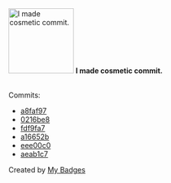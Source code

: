 <img src="https://my-badges.github.io/my-badges/cosmetic-commit.png" alt="I made cosmetic commit." title="I made cosmetic commit." width="128">
<strong>I made cosmetic commit.</strong>
<br><br>

Commits:

- <a href="https://github.com/Neptunium931/conference/commit/a8faf97cde49dd939d0cda12afc0ba1f17995815">a8faf97</a>
- <a href="https://github.com/Neptunium931/codeforces/commit/0216be891ae0e7c74600cb85b1efeb3372089fc5">0216be8</a>
- <a href="https://github.com/Neptunium931/codeforces/commit/fdf9fa78b52ef3d1669db56dd1bfae44e8981f1e">fdf9fa7</a>
- <a href="https://github.com/Neptunium931/snapshotDir/commit/a16652b59fbb684b495453d1303be9552293747c">a16652b</a>
- <a href="https://github.com/Neptunium931/nlogger/commit/eee00c04dadf3e3f7d9fe4f373a54bc2ce6873dd">eee00c0</a>
- <a href="https://github.com/Neptunium931/ncc/commit/aeab1c71be205bae6f77eb8284eb2c6e019d509c">aeab1c7</a>


Created by <a href="https://github.com/my-badges/my-badges">My Badges</a>